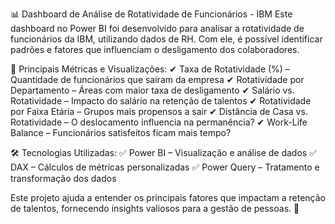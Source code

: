 📊 Dashboard de Análise de Rotatividade de Funcionários - IBM
Este dashboard no Power BI foi desenvolvido para analisar a rotatividade de funcionários da IBM, utilizando dados de RH. Com ele, é possível identificar padrões e fatores que influenciam o desligamento dos colaboradores.

📌 Principais Métricas e Visualizações:
✔ Taxa de Rotatividade (%) – Quantidade de funcionários que saíram da empresa
✔ Rotatividade por Departamento – Áreas com maior taxa de desligamento
✔ Salário vs. Rotatividade – Impacto do salário na retenção de talentos
✔ Rotatividade por Faixa Etária – Grupos mais propensos a sair
✔ Distância de Casa vs. Rotatividade – O deslocamento influencia na permanência?
✔ Work-Life Balance – Funcionários satisfeitos ficam mais tempo?

🛠️ Tecnologias Utilizadas:
✅ Power BI – Visualização e análise de dados
✅ DAX – Cálculos de métricas personalizadas
✅ Power Query – Tratamento e transformação dos dados

Este projeto ajuda a entender os principais fatores que impactam a retenção de talentos, fornecendo insights valiosos para a gestão de pessoas. 🚀

